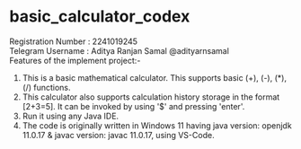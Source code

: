# basic_calculator_codex <br />
Registration Number : 2241019245 <br />
Telegram Username : Aditya Ranjan Samal @adityarnsamal <br />
Features of the implement project:- <br />
1. This is a basic mathematical calculator. This supports basic (+), (-), (*), (/) functions. <br />
2. This calculator also supports calculation history storage in the format [2+3=5]. It can be invoked by using '$' and pressing 'enter'. <br />
3. Run it using any Java IDE.  <br />
4. The code is originally written in Windows 11 having java version: openjdk 11.0.17 & javac version: javac 11.0.17, using VS-Code.
